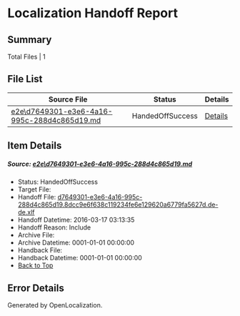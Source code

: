# <a name='report-top'></a> Localization Handoff Report

## Summary
 Total Files | 1

## File List
 Source File | Status | Details 
 ----------- | ------ | ------- 
 [e2e\d7649301-e3e6-4a16-995c-288d4c865d19.md](https://github.com/OpenLocalizationTest/oltest/blob/9cd8f9d1e73347d4bce2b902d3c9cfa6dc01e7cf/e2e/d7649301-e3e6-4a16-995c-288d4c865d19.md) | HandedOffSuccess | [Details](#088d4fa8998060fccb37f7b5f529a181fd2a76881)

## Item Details
##### <a name='088d4fa8998060fccb37f7b5f529a181fd2a76881'></a> Source: [e2e\d7649301-e3e6-4a16-995c-288d4c865d19.md](https://github.com/OpenLocalizationTest/oltest/blob/9cd8f9d1e73347d4bce2b902d3c9cfa6dc01e7cf/e2e/d7649301-e3e6-4a16-995c-288d4c865d19.md)
* Status: HandedOffSuccess
* Target File: 
* Handoff File: [d7649301-e3e6-4a16-995c-288d4c865d19.8dcc9e6f638c119234fe6e129620a6779fa5627d.de-de.xlf](https://github.com/OpenLocalizationTestOrg/olhandoff/blob/4e1f32e2816dd325c3431d2bf2030e2a46451206/ol-handoff/OpenLocalizationTestOrg/oltest.de-de/xinjiang/ht/d7649301-e3e6-4a16-995c-288d4c865d19.8dcc9e6f638c119234fe6e129620a6779fa5627d.de-de.xlf)
* Handoff Datetime: 2016-03-17 03:13:35
* Handoff Reason: Include
* Archive File: 
* Archive Datetime: 0001-01-01 00:00:00
* Handback File: 
* Handback Datetime: 0001-01-01 00:00:00
* [Back to Top](#report-top)


## Error Details

Generated by OpenLocalization.
